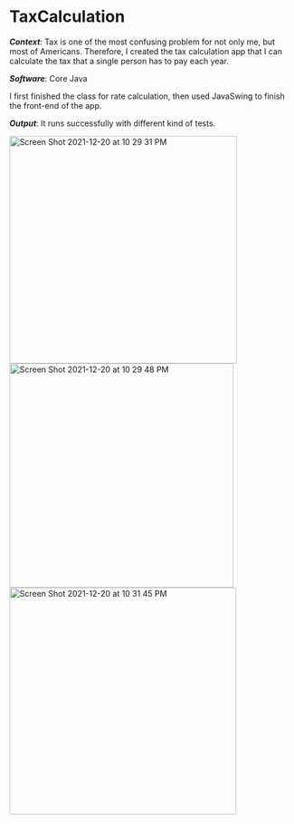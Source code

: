 # TaxCalculation
***Context***: Tax is one of the most confusing problem for not only me, but most of Americans. Therefore, I created the tax calculation app that I can calculate the tax that a single person has to pay each year.

***Software***: Core Java
          
I first finished the class for rate calculation, then used JavaSwing to finish the front-end of the app.

***Output***: It runs successfully with different kind of tests. 


<img width="402" alt="Screen Shot 2021-12-20 at 10 29 31 PM" src="https://user-images.githubusercontent.com/76256179/146882893-726eb83d-08e5-4038-9e60-98a73b8231cc.png">


<img width="396" alt="Screen Shot 2021-12-20 at 10 29 48 PM" src="https://user-images.githubusercontent.com/76256179/146882900-e87cde8a-156b-44b3-b23b-c2e0b804f0be.png">


<img width="401" alt="Screen Shot 2021-12-20 at 10 31 45 PM" src="https://user-images.githubusercontent.com/76256179/146882901-27a24bd7-b7fe-48fc-aea5-3b322c9405e6.png">

